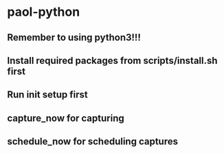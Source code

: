 # paol-python
## Remember to using python3!!!
## Install required packages from scripts/install.sh first
## Run init setup first
## capture_now for capturing
## schedule_now for scheduling captures
